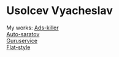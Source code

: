# Usolcev Vyacheslav
My works: 
[Ads-killer](https://clift26.github.io/ads-killer)  
[Auto-saratov](https://clift26.github.io/auto-saratov)  
[Guruservice](https://clift26.github.io/guruservice)  
[Flat-style](https://clift26.github.io/flat-style)  
